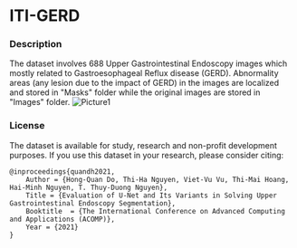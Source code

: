 # ITI-GERD
### Description
The dataset involves 688 Upper Gastrointestinal Endoscopy images which mostly related to Gastroesophageal Reflux disease (GERD).
Abnormality areas (any lesion due to the impact of GERD) in the images are localized and stored in "Masks" folder while the original images are stored in "Images" folder.
![Picture1](https://user-images.githubusercontent.com/37099540/135318898-0b351842-66ad-4d7b-843b-685a50fb4523.jpg)

### License
The dataset is available for study, research and non-profit development purposes.
If you use this dataset in your research, please consider citing:

	@inproceedings{quandh2021,
		Author = {Hong-Quan Do, Thi-Ha Nguyen, Viet-Vu Vu, Thi-Mai Hoang, Hai-Minh Nguyen, T. Thuy-Duong Nguyen},
		Title = {Evaluation of U-Net and Its Variants in Solving Upper Gastrointestinal Endoscopy Segmentation},
		Booktitle  = {The International Conference on Advanced Computing and Applications (ACOMP)},
		Year = {2021}
	}
